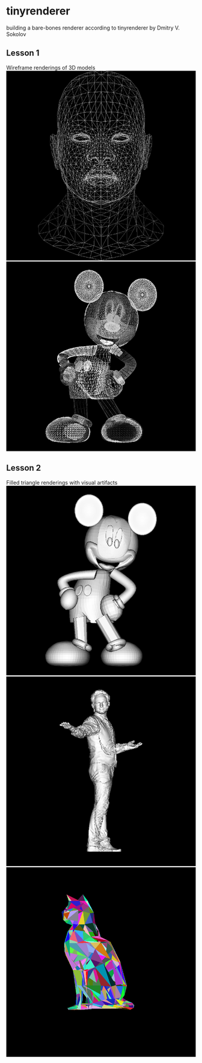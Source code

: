 # tinyrenderer
building a bare-bones renderer according to tinyrenderer by Dmitry V. Sokolov

## Lesson 1

Wireframe renderings of 3D models
![head](images/wireframe/head.png)
![head](images/wireframe/mickey.png)

## Lesson 2
Filled triangle renderings with visual artifacts
![mickey](images/triangles/mickey.png)
![mickey](images/triangles/man.png)
![cat](images/triangles/colorful_cat.png)
